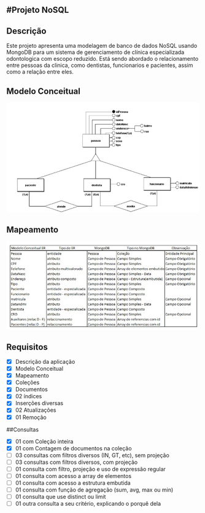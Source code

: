 #Projeto NoSQL
---
## Descrição

Este projeto apresenta uma modelagem de banco de dados NoSQL usando MongoDB para um sistema de gerenciamento de clínica especializada odontologica com escopo reduzido. Está sendo abordado o relacionamento entre pessoas da clinica, como dentistas, funcionarios e pacientes, assim como a relação entre eles. </p> 

## Modelo Conceitual
![Modelo Conceitual](https://github.com/kmlporto/ProjetoMongoDB/blob/master/Conceitual.png)
## Mapeamento
![Mapeamento](https://github.com/kmlporto/ProjetoMongoDB/blob/master/mapeamento.jpg)
## Requisitos

- [x] Descrição da aplicação
- [x] Modelo Conceitual
- [x] Mapeamento
- [x] Coleções
- [x] Documentos
- [x] 02 índices
- [x] Inserções diversas
- [x] 02 Atualizações
- [x] 01 Remoção

##Consultas
- [x] 01 com Coleção inteira
- [x] 01 com Contagem de documentos na coleção
- [ ] 03 consultas com filtros diversos (IN, GT, etc), sem projeção
- [ ] 03 consultas com filtros diversos, com projeção
- [ ] 01 consulta com filtro, projeção e uso de expressão regular
- [ ] 01 consulta com acesso a array de elementos
- [ ] 01 consulta com acesso a estrutura embutida
- [ ] 01 consulta com função de agregação (sum, avg, max ou min)
- [ ] 01 consulta que use distinct ou limit
- [ ] 01 outra consulta a seu critério, explicando o porquê dela
